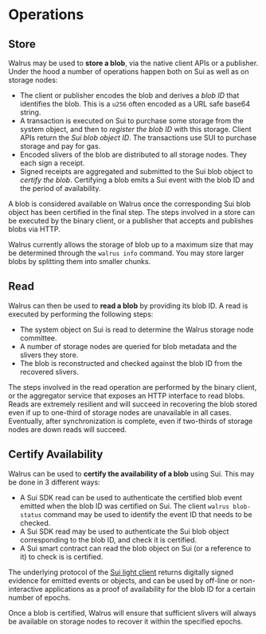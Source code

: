 # Operations

## Store

Walrus may be used to **store a blob**, via the native client APIs or a publisher. Under the hood a
number of operations happen both on Sui as well as on storage nodes:

- The client or publisher encodes the blob and derives a *blob ID* that identifies the blob. This
  is a `u256` often encoded as a URL safe base64 string.
- A transaction is executed on Sui to purchase some storage from the system object, and then to
  *register the blob ID* with this storage. Client APIs return the *Sui blob object ID*. The
  transactions use SUI to purchase storage and pay for gas.
- Encoded slivers of the blob are distributed to all storage nodes. They each sign a receipt.
- Signed receipts are aggregated and submitted to the Sui blob object to *certify the blob*.
  Certifying a blob emits a Sui event with the blob ID and the period of availability.

A blob is considered available on Walrus once the corresponding Sui blob object has been
certified in the final step. The steps involved in a store can be executed by the binary client,
or a publisher that accepts and publishes blobs via HTTP.

Walrus currently allows the storage of blob up to a maximum size that may be determined
through the `walrus info` command. You may store larger blobs by splitting them into smaller
chunks.

## Read

Walrus can then be used to **read a blob** by providing its blob ID. A read is executed by
performing the following steps:

- The system object on Sui is read to determine the Walrus storage node committee.
- A number of storage nodes are queried for blob metadata and the slivers they store.
- The blob is reconstructed and checked against the blob ID from the recovered slivers.

The steps involved in the read operation are performed by the binary client, or the aggregator
service that exposes an HTTP interface to read blobs. Reads are extremely resilient and will
succeed in recovering the blob stored even if up to one-third of storage nodes are
unavailable in all cases. Eventually, after synchronization is complete, even if two-thirds
of storage nodes are down reads will succeed.

## Certify Availability

Walrus can be used to **certify the availability of a blob** using Sui. This may be done in 3
different ways:

- A Sui SDK read can be
  used to authenticate the certified blob event emitted when the blob ID was certified on Sui. The
  client `walrus blob-status` command may be used to identify the event ID that needs to be checked.
- A Sui SDK read may be
  used to authenticate the Sui blob object corresponding to the blob ID, and check it is certified.
- A Sui smart contract can read the blob object on Sui (or a reference to it) to check
  is is certified.

The underlying protocol of the
[Sui light client](https://github.com/MystenLabs/sui/tree/main/crates/sui-light-client)
returns digitally signed evidence for emitted events
or objects, and can be used by off-line or non-interactive applications as a proof of availability
for the blob ID for a certain number of epochs.

Once a blob is certified, Walrus will ensure that sufficient slivers will always be
available on storage nodes to recover it within the specified epochs.
